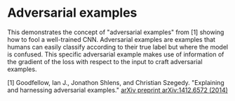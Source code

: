 # Adversarial examples

This demonstrates the concept of "adversarial examples" from [1] showing how to fool a well-trained CNN.
Adversarial examples are examples that humans can easily classify according to their true label but where the model is confused.
This specific adversarial example makes use of information of the gradient of the loss with respect to the input to craft adversarial examples.

[1] Goodfellow, Ian J., Jonathon Shlens, and Christian Szegedy. "Explaining and harnessing adversarial examples." [arXiv preprint arXiv:1412.6572 (2014)](https://arxiv.org/abs/1412.6572)

